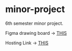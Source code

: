 # minor-project
6th semester minor project.

Figma drawing board -> <a href="https://www.figma.com/file/S5GsLvYAc5LdIWODLLWWFG/Minor-Project?node-id=0%3A1&t=4fTZ3IiNrbiPaPhP-0"> THIS </a>

Hosting Link -> <a href="https://minor-project-bdffc.web.app/"> THIS </a>
